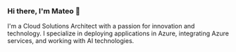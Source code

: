 ### Hi there, I'm Mateo 👋

I'm a Cloud Solutions Architect with a passion for innovation and technology. I specialize in deploying applications in Azure, integrating Azure services, and working with AI technologies.

<!---
mateo762/mateo762 is a ✨ special ✨ repository because its `README.md` (this file) appears on your GitHub profile.
You can click the Preview link to take a look at your changes.
--->
